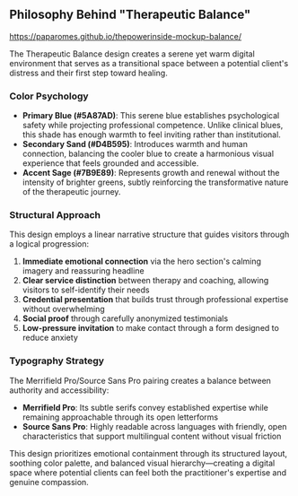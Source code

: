 ## Philosophy Behind "Therapeutic Balance"

https://paparomes.github.io/thepowerinside-mockup-balance/

The Therapeutic Balance design creates a serene yet warm digital environment that serves as a 
transitional space between a potential client's distress and their first step toward healing. 

### Color Psychology
- **Primary Blue (#5A87AD)**: This serene blue establishes psychological safety while projecting 
  professional competence. Unlike clinical blues, this shade has enough warmth to feel inviting rather 
  than institutional.
- **Secondary Sand (#D4B595)**: Introduces warmth and human connection, balancing the cooler blue to 
  create a harmonious visual experience that feels grounded and accessible.
- **Accent Sage (#7B9E89)**: Represents growth and renewal without the intensity of brighter greens, 
  subtly reinforcing the transformative nature of the therapeutic journey.

### Structural Approach
This design employs a linear narrative structure that guides visitors through a logical progression:
1. **Immediate emotional connection** via the hero section's calming imagery and reassuring headline
2. **Clear service distinction** between therapy and coaching, allowing visitors to self-identify their needs
3. **Credential presentation** that builds trust through professional expertise without overwhelming
4. **Social proof** through carefully anonymized testimonials
5. **Low-pressure invitation** to make contact through a form designed to reduce anxiety

### Typography Strategy
The Merrifield Pro/Source Sans Pro pairing creates a balance between authority and accessibility:
- **Merrifield Pro**: Its subtle serifs convey established expertise while remaining approachable 
  through its open letterforms
- **Source Sans Pro**: Highly readable across languages with friendly, open characteristics that 
  support multilingual content without visual friction

This design prioritizes emotional containment through its structured layout, soothing color palette, 
and balanced visual hierarchy—creating a digital space where potential clients can feel both the 
practitioner's expertise and genuine compassion.
